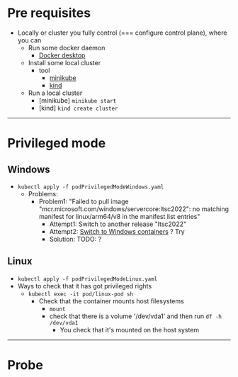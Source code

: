 # Pre requisites
* Locally or cluster you fully control (=== configure control plane), where you can
  * Run some docker daemon
    * [Docker desktop](https://www.docker.com/products/docker-desktop/)
  * Install some local cluster
    * tool
      * [minikube](https://minikube.sigs.k8s.io/docs/start/)
      * [kind](https://kind.sigs.k8s.io/)
  * Run a local cluster
    * [minikube]  `minikube start`
    * [kind] `kind create cluster`

----

# Privileged mode
## Windows
* `kubectl apply -f podPrivilegedModeWindows.yaml`
  * Problems:
    * Problem1: "Failed to pull image "mcr.microsoft.com/windows/servercore:ltsc2022": no matching manifest for linux/arm64/v8 in the manifest list entries"
      * Attempt1: Switch to another release "ltsc2022"
      * Attempt2: [Switch to Windows containers](https://github.com/Sitecore/docker-images/issues/159) ? Try
      * Solution: TODO: ? 
## Linux
* `kubectl apply -f podPrivilegedModeLinux.yaml`
* Ways to check that it has got privileged rights
  * `kubectl exec -it pod/linux-pod sh`
    * Check that the container mounts host filesystems
      * `mount`
      * check that there is a volume '/dev/vda1' and then run `df -h /dev/vda1`
        * You check that it's mounted on the host system

---

# Probe
